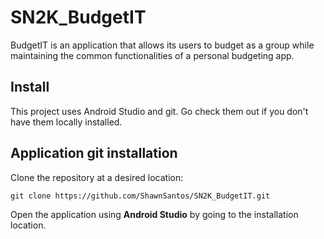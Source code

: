 # SN2K_BudgetIT
BudgetIT is an application that allows its users to budget as a group while maintaining the common functionalities of a personal budgeting app.

## Install
This project uses Android Studio and git. Go check them out if you don't have them locally installed.

## Application git installation
Clone the repository at a desired location:
```
git clone https://github.com/ShawnSantos/SN2K_BudgetIT.git
```
Open the application using **Android Studio** by going to the installation location.
